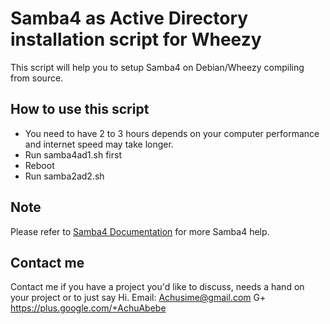Samba4 as Active Directory installation script for Wheezy
===


This script will help you to setup Samba4 on Debian/Wheezy compiling from source.  

How to use this script
-------

* You need to have 2 to 3 hours depends on your computer performance and internet speed may take longer.
* Run samba4ad1.sh first 
* Reboot 
* Run samba2ad2.sh 

Note
--------
Please refer to [Samba4 Documentation](https://wiki.samba.org/index.php/Samba) for more Samba4 help.

Contact me
-------
Contact me if you have a project you'd like to discuss, needs a hand on your project or to just say Hi. 
Email:  Achusime@gmail.com
G+  https://plus.google.com/+AchuAbebe
 
 


